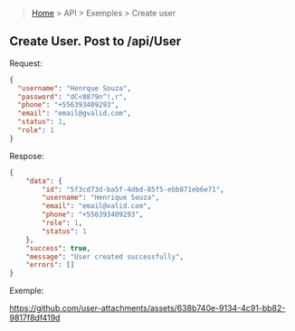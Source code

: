 > [Home](/README.md) > API > Exemples > Create user

 ## Create User. Post to /api/User

Request:

```json
{
  "username": "Henrque Souza",
  "password": "dC<88?9n^!,r",
  "phone": "+556393409293",
  "email": "email@gvalid.com",
  "status": 1,
  "role": 1
}
```

Respose:

```json
{
    "data": {
        "id": "5f3cd73d-ba5f-4dbd-85f5-ebb871eb6e71",
        "username": "Henrique Souza",
        "email": "email@valid.com",
        "phone": "+556393409293",
        "role": 1,
        "status": 1
    },
    "success": true,
    "message": "User created successfully",
    "errors": []
}
```

Exemple:

https://github.com/user-attachments/assets/638b740e-9134-4c91-bb82-9817f8df419d


